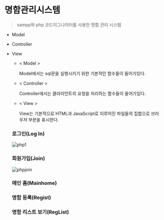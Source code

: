 # 명함관리시스템

> xampp와 php 코드이그나이터를 사용한 명함 관리 시스템

+ Model
+ Controller
+ View


  - < Model >

     Model에서는 sql문을 실행시키기 위한 기본적인 함수들이 들어가있다.
    
  - < Controller >
     
     Controller에서는 클라이언트의 요청을 처리하는 함수들이 들어가있다.
     
  - < View >

     View는 기본적으로 HTML과 JavaScript로 이루어진 파일들의 집합으로 브라우저 부분을 표시한다.
     
    
  ### 로그인(Log In)
    ![php1](https://user-images.githubusercontent.com/49848867/187021994-6482195e-2d23-45cc-ac42-1e5147c94422.png)
  
  ### 회원가입(Join)
    ![phpjoin](https://user-images.githubusercontent.com/49848867/187021957-acb967ab-8624-4315-b436-3e3d1f2da3f7.png)
  ### 메인 홈(Mainhome)
  
  ### 명함 등록(Regist)
  
  ### 명함 리스트 보기(RegList)

